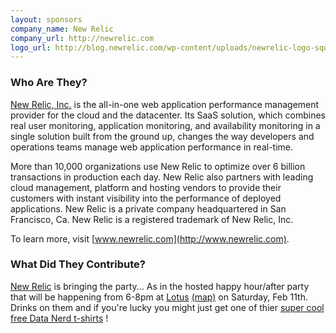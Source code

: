 ```yaml
---
layout: sponsors
company_name: New Relic
company_url: http://newrelic.com
logo_url: http://blog.newrelic.com/wp-content/uploads/newrelic-logo-square-rgbhex4.jpg
---
```


### Who Are They?

[New Relic, Inc.](http://newrelic.com) is the all-in-one web application performance management provider for the cloud and the datacenter. Its SaaS solution, which combines real user monitoring, application monitoring, and availability monitoring in a single solution built from the ground up, changes the way developers and operations teams manage web application performance in real-time. 

More than 10,000 organizations use New Relic to optimize over 6 billion transactions in production each day. New Relic also partners with leading cloud management, platform and hosting vendors to provide their customers with instant visibility into the performance of deployed applications. New Relic is a private company headquartered in San Francisco, Ca. New Relic is a registered trademark of New Relic, Inc. 

To learn more, visit [www.newrelic.com](http://www.newrelic.com).

### What Did They Contribute?

[New Relic](http://newrelic.com) is bringing the party... As in the hosted happy hour/after party that will be happening from 6-8pm at [Lotus](http://www.cegportland.com/lotus) [(map)](http://maps.google.com/maps/place?cid=17263702956031428845) on Saturday, Feb 11th. Drinks on them and if you're lucky you might just get one of thier [super cool free Data Nerd t-shirts](http://blog.newrelic.com/2012/01/25/attention-data-nerds-why-new-relic-gives-away-t-shirts/) !